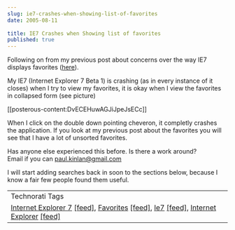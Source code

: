 ```yaml
---
slug: ie7-crashes-when-showing-list-of-favorites
date: 2005-08-11
 
title: IE7 Crashes when Showing list of favorites
published: true
---
```

Following on from my previous post about concerns over the way IE7 displays favorites (<a href="http://www.kinlan.co.uk/2005/08/internet-explorer-7-favorites-problem.html">here</a>).<p />My IE7 (Internet Explorer 7 Beta 1) is crashing (as in every instance of it closes) when I try to view my favorites, it is okay when I view the favorites in collapsed form (see picture)<p />[[posterous-content:DvECEHuwAGJiJpeJsECc]]<p />When I click on the double down pointing cheveron, it completly crashes the application.  If you look at my previous post about the favorites you will see that I have a lot of unsorted favorites.<p />Has anyone else experienced this before.  Is there a work around?<br />Email if you can <a href="mailto:paul.kinlan@gmail.com">paul.kinlan@gmail.com</a><p />I will start adding searches back in soon to the sections below, because I know a fair few people found them useful.<p /><table class="TechnoratiHead TagHeader">
<tr><td>Technorati Tags</td></tr>
<tr class="Technorati"><td>
<a href="http://www.technorati.com/tag/Internet%20Explorer%207" class="Tag" rel="tag">Internet Explorer 7</a> <a href="http://feeds.technorati.com/feed/posts/tag/Internet%20Explorer%207" class="Tag">[feed]</a>, <a href="http://www.technorati.com/tag/Favorites" class="Tag" rel="tag">Favorites</a> <a href="http://feeds.technorati.com/feed/posts/tag/Favorites" class="Tag">[feed]</a>, <a href="http://www.technorati.com/tag/Ie7" class="Tag" rel="tag">Ie7</a> <a href="http://feeds.technorati.com/feed/posts/tag/Ie7" class="Tag">[feed]</a>, <a href="http://www.technorati.com/tag/Internet%20Explorer" class="Tag" rel="tag">Internet Explorer</a> <a href="http://feeds.technorati.com/feed/posts/tag/Internet%20Explorer" class="Tag">[feed]</a>
</td></tr>
</table><div class="blogger-post-footer"><img class="posterous_download_image" src="https://blogger.googleusercontent.com/tracker/8109338-112379688766899246?l=www.kinlan.co.uk%2Findex.html" height="1" alt="" width="1" /></div>

